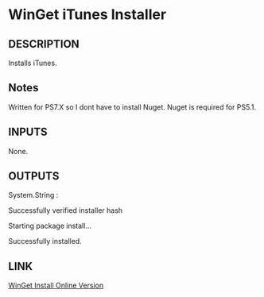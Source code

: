 # WinGet iTunes Installer

## DESCRIPTION

Installs iTunes.

## Notes

Written for PS7.X so I dont have to install Nuget. Nuget is required for PS5.1.

## INPUTS

None.

## OUTPUTS

System.String :

Successfully verified installer hash

Starting package install...

Successfully installed.

## LINK

[WinGet Install Online Version](https://learn.microsoft.com/en-us/windows/package-manager/winget/install)
